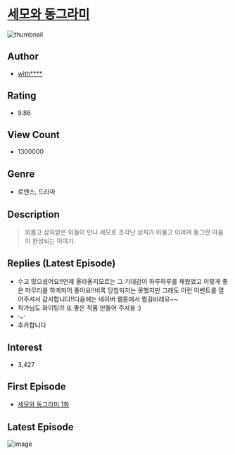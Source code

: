 # [세모와 동그라미](https://comic.naver.com/bestChallenge/list?titleId=694005)
![thumbnail](https://image-comic.pstatic.net/user_contents_data/challenge_comic/2019/02/25/308910/thumbnail_202x1643a3718a4_9187_40bf_bd2c_3eb4204d2376_00002071.JPEG)

## Author
- [with****](https://comic.naver.com/artistTitle?id=308910)

## Rating
- 9.86

## View Count
- 1300000

## Genre
- 로맨스, 드라마

## Description
> 외롭고 상처받은 이들이 만나 세모로 조각난 상처가 아물고 이어져 동그란 마음이 완성되는 이야기.

## Replies (Latest Episode)
- 수고 많으셨어요!!언제 올라올지모르는 그 기대감이 하루하루를 채웠었고 이렇게 좋은 마무리를 하게되어 좋아요!!비록 당첨되지는 못했지만 그래도 이런 이벤트를 열어주셔서 감사합니다!!다음에는 네이버 웹툰에서 뵙길바래요~~
- 작가님도 화이팅!!! 또 좋은 작품 만들어 주셔용 :)
- ·ᴗ·
- 추카합니다

## Interest
- 3,427

## First Episode
- [세모와 동그라미 1화](https://comic.naver.com/bestChallenge/detail?titleId=694005&no=1)

## Latest Episode
![image](https://image-comic.pstatic.net/user_contents_data/challenge_comic/2019/11/05/308910/upload_3630290763892471141.jpeg)
